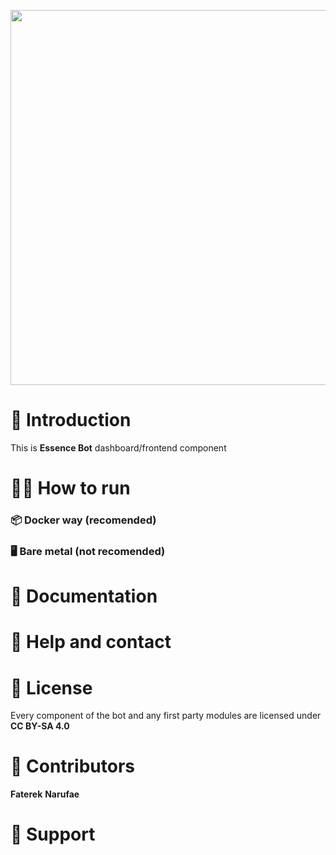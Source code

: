 <div>
    <p align="center"><img src="https://cdn.discordapp.com/attachments/909529151478841406/1219065265333997648/banner-frame-essence-bot-bg.svg?ex=6609f200&is=65f77d00&hm=c29725721f859372ff62e4bbd45fb987a138838cfc48d16659fa12c7bb9b06e9&" width="600"></img></p>
</div>

# 📖 Introduction

This is **Essence Bot** dashboard/frontend component

# 🧑‍💻 How to run

### 📦 Docker way (**recomended**)

### 🖥️ Bare metal (**not recomended**)

# 📄 Documentation

# 💬 Help and contact

# 📃 License

Every component of the bot and any first party modules are licensed under **CC BY-SA 4.0**

# 🤝 Contributors

**Faterek**
**Narufae**

# 💖 Support
